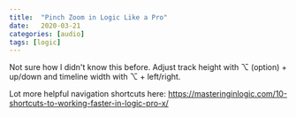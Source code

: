 ```yaml
---
title:  "Pinch Zoom in Logic Like a Pro"
date:   2020-03-21
categories: [audio]
tags: [logic]
---
```


Not sure how I didn't know this before. Adjust track height with ⌥ (option) + up/down and timeline width with ⌥ + left/right.

Lot more helpful navigation shortcuts here: <https://masteringinlogic.com/10-shortcuts-to-working-faster-in-logic-pro-x/>